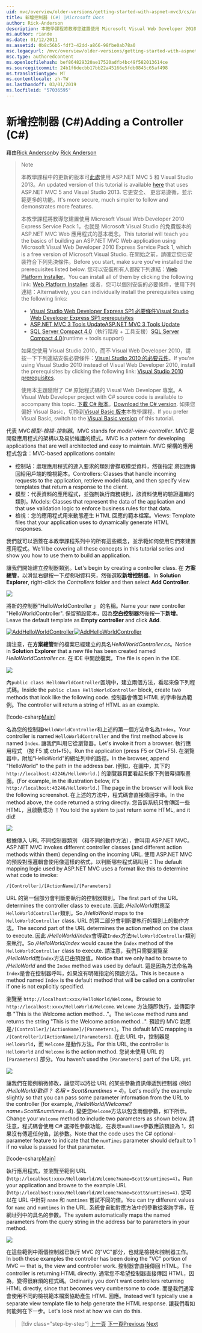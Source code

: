 ```yaml
---
uid: mvc/overview/older-versions/getting-started-with-aspnet-mvc3/cs/adding-a-controller
title: 新增控制器 (C#) |Microsoft Docs
author: Rick-Anderson
description: 本教學課程將教導您建置使用 Microsoft Visual Web Developer 2010 Express 服務 Pack 1，哪些 i 的 ASP.NET MVC Web 應用程式的基本概念...
ms.author: riande
ms.date: 01/12/2011
ms.assetid: 0b8c56b5-fdf3-42dd-a866-98fbe0ab78a0
msc.legacyurl: /mvc/overview/older-versions/getting-started-with-aspnet-mvc3/cs/adding-a-controller
msc.type: authoredcontent
ms.openlocfilehash: bef864829320ae17520adfb4bc49f582013614ce
ms.sourcegitcommit: 24b1f6decbb17bb22a45166e5fdb0845c65af498
ms.translationtype: MT
ms.contentlocale: zh-TW
ms.lasthandoff: 03/01/2019
ms.locfileid: "57036595"
---
```

<a name="adding-a-controller-c"></a><span data-ttu-id="ca566-103">新增控制器 (C#)</span><span class="sxs-lookup"><span data-stu-id="ca566-103">Adding a Controller (C#)</span></span>
====================
<span data-ttu-id="ca566-104">藉由[Rick Anderson]((https://twitter.com/RickAndMSFT))</span><span class="sxs-lookup"><span data-stu-id="ca566-104">by [Rick Anderson]((https://twitter.com/RickAndMSFT))</span></span>

> > [!NOTE]
> > <span data-ttu-id="ca566-105">本教學課程中的更新的版本可[此處](../../../getting-started/introduction/getting-started.md)使用 ASP.NET MVC 5 和 Visual Studio 2013。</span><span class="sxs-lookup"><span data-stu-id="ca566-105">An updated version of this tutorial is available [here](../../../getting-started/introduction/getting-started.md) that uses ASP.NET MVC 5 and Visual Studio 2013.</span></span> <span data-ttu-id="ca566-106">它更安全、 更容易遵循，並示範更多的功能。</span><span class="sxs-lookup"><span data-stu-id="ca566-106">It's more secure, much simpler to follow and demonstrates more features.</span></span>
> 
> 
> <span data-ttu-id="ca566-107">本教學課程將教導您建置使用 Microsoft Visual Web Developer 2010 Express Service Pack 1，也就是 Microsoft Visual Studio 的免費版本的 ASP.NET MVC Web 應用程式的基本概念。</span><span class="sxs-lookup"><span data-stu-id="ca566-107">This tutorial will teach you the basics of building an ASP.NET MVC Web application using Microsoft Visual Web Developer 2010 Express Service Pack 1, which is a free version of Microsoft Visual Studio.</span></span> <span data-ttu-id="ca566-108">在開始之前，請確定您已安裝符合下列先決條件。</span><span class="sxs-lookup"><span data-stu-id="ca566-108">Before you start, make sure you've installed the prerequisites listed below.</span></span> <span data-ttu-id="ca566-109">您可以安裝所有人都按下列連結：[Web Platform Installer](https://www.microsoft.com/web/gallery/install.aspx?appid=VWD2010SP1Pack)。</span><span class="sxs-lookup"><span data-stu-id="ca566-109">You can install all of them by clicking the following link: [Web Platform Installer](https://www.microsoft.com/web/gallery/install.aspx?appid=VWD2010SP1Pack).</span></span> <span data-ttu-id="ca566-110">或者，您可以個別安裝的必要條件，使用下列連結：</span><span class="sxs-lookup"><span data-stu-id="ca566-110">Alternatively, you can individually install the prerequisites using the following links:</span></span>
> 
> - [<span data-ttu-id="ca566-111">Visual Studio Web Developer Express SP1 必要條件</span><span class="sxs-lookup"><span data-stu-id="ca566-111">Visual Studio Web Developer Express SP1 prerequisites</span></span>](https://www.microsoft.com/web/gallery/install.aspx?appid=VWD2010SP1Pack)
> - [<span data-ttu-id="ca566-112">ASP.NET MVC 3 Tools Update</span><span class="sxs-lookup"><span data-stu-id="ca566-112">ASP.NET MVC 3 Tools Update</span></span>](https://www.microsoft.com/web/gallery/install.aspx?appsxml=&amp;appid=MVC3)
> - <span data-ttu-id="ca566-113">[SQL Server Compact 4.0](https://www.microsoft.com/web/gallery/install.aspx?appid=SQLCE;SQLCEVSTools_4_0)（執行階段 + 工具支援）</span><span class="sxs-lookup"><span data-stu-id="ca566-113">[SQL Server Compact 4.0](https://www.microsoft.com/web/gallery/install.aspx?appid=SQLCE;SQLCEVSTools_4_0)(runtime + tools support)</span></span>
> 
> <span data-ttu-id="ca566-114">如果您使用 Visual Studio 2010，而不 Visual Web Developer 2010，請按一下下列連結安裝必要條件：[Visual Studio 2010 的必要元件](https://www.microsoft.com/web/gallery/install.aspx?appsxml=&amp;appid=VS2010SP1Pack)。</span><span class="sxs-lookup"><span data-stu-id="ca566-114">If you're using Visual Studio 2010 instead of Visual Web Developer 2010, install the prerequisites by clicking the following link: [Visual Studio 2010 prerequisites](https://www.microsoft.com/web/gallery/install.aspx?appsxml=&amp;appid=VS2010SP1Pack).</span></span>
> 
> <span data-ttu-id="ca566-115">使用本主題隨附了 C# 原始程式碼的 Visual Web Developer 專案。</span><span class="sxs-lookup"><span data-stu-id="ca566-115">A Visual Web Developer project with C# source code is available to accompany this topic.</span></span> <span data-ttu-id="ca566-116">[下載 C# 版本](https://code.msdn.microsoft.com/Introduction-to-MVC-3-10d1b098)。</span><span class="sxs-lookup"><span data-stu-id="ca566-116">[Download the C# version](https://code.msdn.microsoft.com/Introduction-to-MVC-3-10d1b098).</span></span> <span data-ttu-id="ca566-117">如果您偏好 Visual Basic，切換到[Visual Basic 版本](../vb/intro-to-aspnet-mvc-3.md)本教學課程。</span><span class="sxs-lookup"><span data-stu-id="ca566-117">If you prefer Visual Basic, switch to the [Visual Basic version](../vb/intro-to-aspnet-mvc-3.md) of this tutorial.</span></span>


<span data-ttu-id="ca566-118">代表 MVC*模型-檢視-控制器*。</span><span class="sxs-lookup"><span data-stu-id="ca566-118">MVC stands for *model-view-controller*.</span></span> <span data-ttu-id="ca566-119">MVC 是開發應用程式的架構以及易於維護的模式。</span><span class="sxs-lookup"><span data-stu-id="ca566-119">MVC is a pattern for developing applications that are well architected and easy to maintain.</span></span> <span data-ttu-id="ca566-120">MVC 架構的應用程式包含：</span><span class="sxs-lookup"><span data-stu-id="ca566-120">MVC-based applications contain:</span></span>

- <span data-ttu-id="ca566-121">控制站：處理應用程式的連入要求的類別會擷取模型資料，然後指定 將回應傳回給用戶端的檢視範本。</span><span class="sxs-lookup"><span data-stu-id="ca566-121">Controllers: Classes that handle incoming requests to the application, retrieve model data, and then specify view templates that return a response to the client.</span></span>
- <span data-ttu-id="ca566-122">模型：代表資料的應用程式，並強制執行商務規則，該資料使用的驗證邏輯的類別。</span><span class="sxs-lookup"><span data-stu-id="ca566-122">Models: Classes that represent the data of the application and that use validation logic to enforce business rules for that data.</span></span>
- <span data-ttu-id="ca566-123">檢視：您的應用程式用來動態產生 HTML 回應的範本檔案。</span><span class="sxs-lookup"><span data-stu-id="ca566-123">Views: Template files that your application uses to dynamically generate HTML responses.</span></span>

<span data-ttu-id="ca566-124">我們就可以涵蓋在本教學課程系列中的所有這些概念，並示範如何使用它們來建置應用程式。</span><span class="sxs-lookup"><span data-stu-id="ca566-124">We'll be covering all these concepts in this tutorial series and show you how to use them to build an application.</span></span>

<span data-ttu-id="ca566-125">讓我們開始建立控制器類別。</span><span class="sxs-lookup"><span data-stu-id="ca566-125">Let's begin by creating a controller class.</span></span> <span data-ttu-id="ca566-126">在 **方案總管**，以滑鼠右鍵按一下*控制站*資料夾，然後選取**新增控制器**。</span><span class="sxs-lookup"><span data-stu-id="ca566-126">In **Solution Explorer**, right-click the *Controllers* folder and then select **Add Controller**.</span></span>

[![](adding-a-controller/_static/image2.png)](adding-a-controller/_static/image1.png)

<span data-ttu-id="ca566-127">將新的控制器"HelloWorldController 」 的名稱。</span><span class="sxs-lookup"><span data-stu-id="ca566-127">Name your new controller "HelloWorldController".</span></span> <span data-ttu-id="ca566-128">保留預設範本，因為**空白控制器**然後按一下**新增**。</span><span class="sxs-lookup"><span data-stu-id="ca566-128">Leave the default template as **Empty controller** and click **Add**.</span></span>

<span data-ttu-id="ca566-129">[![AddHelloWorldController](adding-a-controller/_static/image4.png)](adding-a-controller/_static/image3.png)</span><span class="sxs-lookup"><span data-stu-id="ca566-129">[![AddHelloWorldController](adding-a-controller/_static/image4.png)](adding-a-controller/_static/image3.png)</span></span>

<span data-ttu-id="ca566-130">請注意，在**方案總管**新的檔案已經建立的具名*HelloWorldController.cs*。</span><span class="sxs-lookup"><span data-stu-id="ca566-130">Notice in **Solution Explorer** that a new file has been created named *HelloWorldController.cs*.</span></span> <span data-ttu-id="ca566-131">在 IDE 中開啟檔案。</span><span class="sxs-lookup"><span data-stu-id="ca566-131">The file is open in the IDE.</span></span>

![](adding-a-controller/_static/image5.png)

<span data-ttu-id="ca566-132">內`public class HelloWorldController`區塊中，建立兩個方法，看起來像下列程式碼。</span><span class="sxs-lookup"><span data-stu-id="ca566-132">Inside the `public class HelloWorldController` block, create two methods that look like the following code.</span></span> <span data-ttu-id="ca566-133">控制器會傳回 HTML 的字串做為範例。</span><span class="sxs-lookup"><span data-stu-id="ca566-133">The controller will return a string of HTML as an example.</span></span>

[!code-csharp[Main](adding-a-controller/samples/sample1.cs)]

<span data-ttu-id="ca566-134">名為您的控制器`HelloWorldController`和上述的第一個方法命名為`Index`。</span><span class="sxs-lookup"><span data-stu-id="ca566-134">Your controller is named `HelloWorldController` and the first method above is named `Index`.</span></span> <span data-ttu-id="ca566-135">讓我們叫用它從瀏覽器。</span><span class="sxs-lookup"><span data-stu-id="ca566-135">Let's invoke it from a browser.</span></span> <span data-ttu-id="ca566-136">執行應用程式 （按 F5 或 ctrl+f5）。</span><span class="sxs-lookup"><span data-stu-id="ca566-136">Run the application (press F5 or Ctrl+F5).</span></span> <span data-ttu-id="ca566-137">在瀏覽器中，附加"HelloWorld"的網址列中的路徑。</span><span class="sxs-lookup"><span data-stu-id="ca566-137">In the browser, append "HelloWorld" to the path in the address bar.</span></span> <span data-ttu-id="ca566-138">(例如，在圖中，其下的`http://localhost:43246/HelloWorld.`) 的瀏覽器頁面看起來像下列螢幕擷取畫面。</span><span class="sxs-lookup"><span data-stu-id="ca566-138">(For example, in the illustration below, it's `http://localhost:43246/HelloWorld.`) The page in the browser will look like the following screenshot.</span></span> <span data-ttu-id="ca566-139">在上述的方法中，程式碼會直接傳回字串。</span><span class="sxs-lookup"><span data-stu-id="ca566-139">In the method above, the code returned a string directly.</span></span> <span data-ttu-id="ca566-140">您告訴系統只會傳回一些 HTML，且啟動成功 ！</span><span class="sxs-lookup"><span data-stu-id="ca566-140">You told the system to just return some HTML, and it did!</span></span>

![](adding-a-controller/_static/image6.png)

<span data-ttu-id="ca566-141">根據傳入 URL 不同控制器類別 （和不同的動作方法），會叫用 ASP.NET MVC。</span><span class="sxs-lookup"><span data-stu-id="ca566-141">ASP.NET MVC invokes different controller classes (and different action methods within them) depending on the incoming URL.</span></span> <span data-ttu-id="ca566-142">使用 ASP.NET MVC 的預設對應邏輯會使用像這樣的格式，以判斷哪些程式碼叫用：</span><span class="sxs-lookup"><span data-stu-id="ca566-142">The default mapping logic used by ASP.NET MVC uses a format like this to determine what code to invoke:</span></span>

`/[Controller]/[ActionName]/[Parameters]`

<span data-ttu-id="ca566-143">URL 的第一個部分會判斷要執行的控制器類別。</span><span class="sxs-lookup"><span data-stu-id="ca566-143">The first part of the URL determines the controller class to execute.</span></span> <span data-ttu-id="ca566-144">因此 */HelloWorld*對應至`HelloWorldController`類別。</span><span class="sxs-lookup"><span data-stu-id="ca566-144">So */HelloWorld* maps to the `HelloWorldController` class.</span></span> <span data-ttu-id="ca566-145">URL 的第二部分會判斷要執行的類別上的動作方法。</span><span class="sxs-lookup"><span data-stu-id="ca566-145">The second part of the URL determines the action method on the class to execute.</span></span> <span data-ttu-id="ca566-146">因此 */HelloWorld/Index*會導致`Index`方法`HelloWorldController`類別來執行。</span><span class="sxs-lookup"><span data-stu-id="ca566-146">So */HelloWorld/Index* would cause the `Index` method of the `HelloWorldController` class to execute.</span></span> <span data-ttu-id="ca566-147">請注意，我們只需要瀏覽至 */HelloWorld*而`Index`方法已由預設值。</span><span class="sxs-lookup"><span data-stu-id="ca566-147">Notice that we only had to browse to */HelloWorld* and the `Index` method was used by default.</span></span> <span data-ttu-id="ca566-148">這是因為方法命名為`Index`是會在控制器呼叫，如果沒有明確指定的預設方法。</span><span class="sxs-lookup"><span data-stu-id="ca566-148">This is because a method named `Index` is the default method that will be called on a controller if one is not explicitly specified.</span></span>

<span data-ttu-id="ca566-149">瀏覽至 `http://localhost:xxxx/HelloWorld/Welcome`。</span><span class="sxs-lookup"><span data-stu-id="ca566-149">Browse to `http://localhost:xxxx/HelloWorld/Welcome`.</span></span> <span data-ttu-id="ca566-150">`Welcome` 方法隨即執行，並傳回字串 "This is the Welcome action method..."。</span><span class="sxs-lookup"><span data-stu-id="ca566-150">The `Welcome` method runs and returns the string "This is the Welcome action method...".</span></span> <span data-ttu-id="ca566-151">預設的 MVC 對應是`/[Controller]/[ActionName]/[Parameters]`。</span><span class="sxs-lookup"><span data-stu-id="ca566-151">The default MVC mapping is `/[Controller]/[ActionName]/[Parameters]`.</span></span> <span data-ttu-id="ca566-152">在此 URL 中，控制器是 `HelloWorld`，而 `Welcome` 是動作方法。</span><span class="sxs-lookup"><span data-stu-id="ca566-152">For this URL, the controller is `HelloWorld` and `Welcome` is the action method.</span></span> <span data-ttu-id="ca566-153">您尚未使用 URL 的 `[Parameters]` 部分。</span><span class="sxs-lookup"><span data-stu-id="ca566-153">You haven't used the `[Parameters]` part of the URL yet.</span></span>

![](adding-a-controller/_static/image7.png)

<span data-ttu-id="ca566-154">讓我們在範例稍微修改，讓您可以將從 URL 的某些參數資訊傳遞到控制器 (例如 */HelloWorld/歡迎？ 名稱 = Scott&amp;numtimes = 4*)。</span><span class="sxs-lookup"><span data-stu-id="ca566-154">Let's modify the example slightly so that you can pass some parameter information from the URL to the controller (for example, */HelloWorld/Welcome?name=Scott&amp;numtimes=4*).</span></span> <span data-ttu-id="ca566-155">變更您`Welcome`方法以包含兩個參數，如下所示。</span><span class="sxs-lookup"><span data-stu-id="ca566-155">Change your `Welcome` method to include two parameters as shown below.</span></span> <span data-ttu-id="ca566-156">請注意，程式碼會使用 C# 選擇性參數功能，在表示`numTimes`參數應該預設為 1，如果沒有傳遞任何值，該參數。</span><span class="sxs-lookup"><span data-stu-id="ca566-156">Note that the code uses the C# optional-parameter feature to indicate that the `numTimes` parameter should default to 1 if no value is passed for that parameter.</span></span>

[!code-csharp[Main](adding-a-controller/samples/sample2.cs)]

<span data-ttu-id="ca566-157">執行應用程式，並瀏覽至範例 URL (`http://localhost:xxxx/HelloWorld/Welcome?name=Scott&numtimes=4)`。</span><span class="sxs-lookup"><span data-stu-id="ca566-157">Run your application and browse to the example URL (`http://localhost:xxxx/HelloWorld/Welcome?name=Scott&numtimes=4)`.</span></span> <span data-ttu-id="ca566-158">您可以在 URL 中針對 `name` 和 `numtimes` 嘗試不同的值。</span><span class="sxs-lookup"><span data-stu-id="ca566-158">You can try different values for `name` and `numtimes` in the URL.</span></span> <span data-ttu-id="ca566-159">系統會自動對應方法中的參數從查詢字串，在網址列中的具名的參數。</span><span class="sxs-lookup"><span data-stu-id="ca566-159">The system automatically maps the named parameters from the query string in the address bar to parameters in your method.</span></span>

![](adding-a-controller/_static/image8.png)

<span data-ttu-id="ca566-160">在這些範例中兩個控制器已執行 MVC 的"VC"部分，也就是檢視和控制器工作。</span><span class="sxs-lookup"><span data-stu-id="ca566-160">In both these examples the controller has been doing the "VC" portion of MVC — that is, the view and controller work.</span></span> <span data-ttu-id="ca566-161">控制器會直接傳回 HTML。</span><span class="sxs-lookup"><span data-stu-id="ca566-161">The controller is returning HTML directly.</span></span> <span data-ttu-id="ca566-162">通常您不希望控制器直接傳回 HTML，因為，變得很麻煩的程式碼。</span><span class="sxs-lookup"><span data-stu-id="ca566-162">Ordinarily you don't want controllers returning HTML directly, since that becomes very cumbersome to code.</span></span> <span data-ttu-id="ca566-163">而是我們通常會使用不同的檢視範本檔案協助產生 HTML 回應。</span><span class="sxs-lookup"><span data-stu-id="ca566-163">Instead we'll typically use a separate view template file to help generate the HTML response.</span></span> <span data-ttu-id="ca566-164">讓我們看如何能夠在下一步。</span><span class="sxs-lookup"><span data-stu-id="ca566-164">Let's look next at how we can do this.</span></span>

> [!div class="step-by-step"]
> <span data-ttu-id="ca566-165">[上一頁](intro-to-aspnet-mvc-3.md)
> [下一頁](adding-a-view.md)</span><span class="sxs-lookup"><span data-stu-id="ca566-165">[Previous](intro-to-aspnet-mvc-3.md)
[Next](adding-a-view.md)</span></span>
